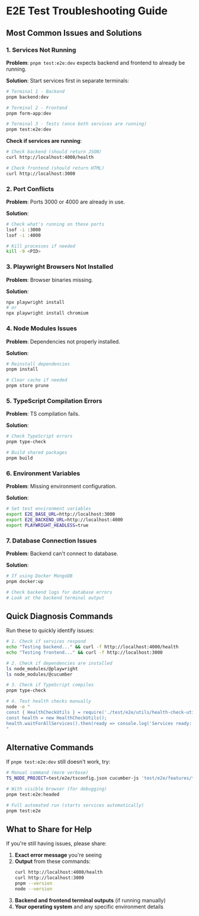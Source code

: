 # E2E Test Troubleshooting Guide

## Most Common Issues and Solutions

### 1. **Services Not Running**
**Problem**: `pnpm test:e2e:dev` expects backend and frontend to already be running.

**Solution**: Start services first in separate terminals:
```bash
# Terminal 1 - Backend
pnpm backend:dev

# Terminal 2 - Frontend  
pnpm form-app:dev

# Terminal 3 - Tests (once both services are running)
pnpm test:e2e:dev
```

**Check if services are running**:
```bash
# Check backend (should return JSON)
curl http://localhost:4000/health

# Check frontend (should return HTML)  
curl http://localhost:3000
```

### 2. **Port Conflicts**
**Problem**: Ports 3000 or 4000 are already in use.

**Solution**:
```bash
# Check what's running on these ports
lsof -i :3000
lsof -i :4000

# Kill processes if needed
kill -9 <PID>
```

### 3. **Playwright Browsers Not Installed**
**Problem**: Browser binaries missing.

**Solution**:
```bash
npx playwright install
# or
npx playwright install chromium
```

### 4. **Node Modules Issues**
**Problem**: Dependencies not properly installed.

**Solution**:
```bash
# Reinstall dependencies
pnpm install

# Clear cache if needed
pnpm store prune
```

### 5. **TypeScript Compilation Errors**
**Problem**: TS compilation fails.

**Solution**:
```bash
# Check TypeScript errors
pnpm type-check

# Build shared packages
pnpm build
```

### 6. **Environment Variables**
**Problem**: Missing environment configuration.

**Solution**:
```bash
# Set test environment variables
export E2E_BASE_URL=http://localhost:3000
export E2E_BACKEND_URL=http://localhost:4000
export PLAYWRIGHT_HEADLESS=true
```

### 7. **Database Connection Issues**
**Problem**: Backend can't connect to database.

**Solution**:
```bash
# If using Docker MongoDB
pnpm docker:up

# Check backend logs for database errors
# Look at the backend terminal output
```

## Quick Diagnosis Commands

Run these to quickly identify issues:

```bash
# 1. Check if services respond
echo "Testing backend..." && curl -f http://localhost:4000/health
echo "Testing frontend..." && curl -f http://localhost:3000

# 2. Check if dependencies are installed  
ls node_modules/@playwright
ls node_modules/@cucumber

# 3. Check if TypeScript compiles
pnpm type-check

# 4. Test health checks manually
node -e "
const { HealthCheckUtils } = require('./test/e2e/utils/health-check-utils');
const health = new HealthCheckUtils();
health.waitForAllServices().then(ready => console.log('Services ready:', ready));
"
```

## Alternative Commands

If `pnpm test:e2e:dev` still doesn't work, try:

```bash
# Manual command (more verbose)
TS_NODE_PROJECT=test/e2e/tsconfig.json cucumber-js 'test/e2e/features/*.feature' --require-module ts-node/register --require test/e2e/support/world.ts --require test/e2e/support/hooks.ts --require 'test/e2e/step-definitions/*.steps.ts'

# With visible browser (for debugging)
pnpm test:e2e:headed

# Full automated run (starts services automatically)  
pnpm test:e2e
```

## What to Share for Help

If you're still having issues, please share:

1. **Exact error message** you're seeing
2. **Output** from these commands:
   ```bash
   curl http://localhost:4000/health
   curl http://localhost:3000
   pnpm --version
   node --version
   ```
3. **Backend and frontend terminal outputs** (if running manually)
4. **Your operating system** and any specific environment details